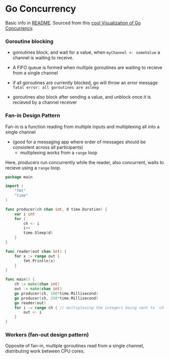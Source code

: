 # Go Concurrency
Basic info in [README](./README.md#concurrency). Sourced from this [cool Visualization of Go Concurrency](http://divan.github.io/posts/go_concurrency_visualize/).

### Goroutine blocking
- goroutines block, and wait for a value, when `myChannel <- someValue` a channel is waiting to receive.
- A FIFO queue is formed when multiple goroutines are waiting to recieve from a single channel
- if all goroutines are currently blocked, go will throw an error message `fatal error: all goroutines are asleep`

- goroutines also block after sending a value, and unblock once it is recieved by a channel receiver

### Fan-in Design Pattern
Fan-in is a function reading from multiple inputs and multiplexing all into a single channel 
- (good for a messaging app where order of messages should be consistent across all participants)
  - multiplexing works from a `range` loop 
  
Here, producers run concurrently while the reader, also concurrent, waits to recieve using a `range` loop.
```go
package main

import (
    "fmt"
    "time"
)

func producer(ch chan int, d time.Duration) {
    var i int
    for {
        ch <- i
        i++
        time.Sleep(d)
    }
}

func reader(out chan int) {
    for x := range out {
        fmt.Println(x)
    }
}

func main() {
    ch := make(chan int)
    out := make(chan int)
    go producer(ch, 100*time.Millisecond)
    go producer(ch, 250*time.Millisecond)
    go reader(out)
    for i := range ch { // multiplexing the integers being sent to `ch` channel, sending them to reader
        out <- i
    }
}
```

### Workers (fan-out design pattern)
Opposite of fan-in, multiple goroutines read from a single channel, distributing work between CPU cores. 
